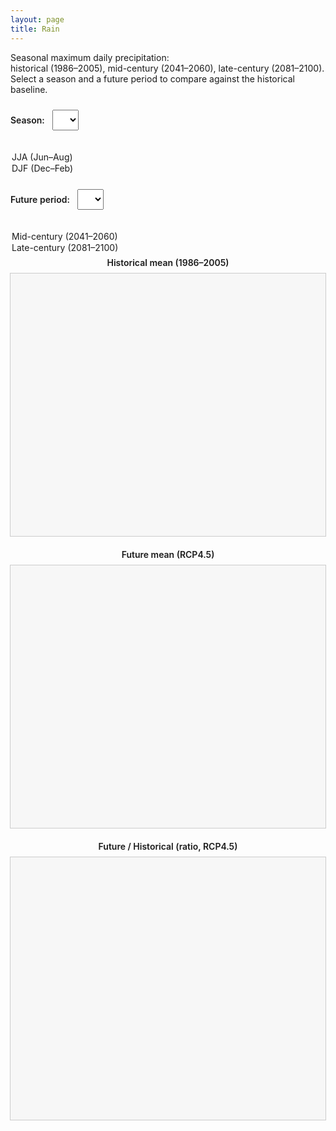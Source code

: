 ```yaml
---
layout: page
title: Rain
---
```


Seasonal maximum daily precipitation:  
historical (1986–2005), mid-century (2041–2060), late-century (2081–2100).  
Select a season and a future period to compare against the historical baseline.

<label for="seasonDropdown">Season:</label>
<select id="seasonDropdown">
  <option value="JJA" selected>JJA (Jun–Aug)</option>
  <option value="DJF">DJF (Dec–Feb)</option>
</select>

<label for="periodDropdown">Future period:</label>
<select id="periodDropdown">
  <option value="midcentury" selected>Mid-century (2041–2060)</option>
  <option value="latecentury">Late-century (2081–2100)</option>
</select>

<div class="plots-row">
  <div class="plot-col">
    <div class="plot-title">Historical mean (1986–2005)</div>
    <iframe id="plot-hist" src="" loading="lazy"></iframe>
  </div>
  <div class="plot-col">
    <div class="plot-title">Future mean (RCP4.5)</div>
    <iframe id="plot-future" src="" loading="lazy"></iframe>
  </div>
  <div class="plot-col">
    <div class="plot-title">Future / Historical (ratio, RCP4.5)</div>
    <iframe id="plot-diff" src="" loading="lazy"></iframe>
  </div>
</div>

<style>
label { margin-right: 8px; font-weight: 600; }
select { margin: 10px 16px 20px 0; padding: 6px 10px; font-size: 16px; }

.plots-row {
  display: grid;
  grid-template-columns: repeat(3, 1fr);
  gap: 14px;
  align-items: start;
}
.plot-col { display: flex; flex-direction: column; align-items: center; }
.plot-title { font-weight: 600; margin: 6px 0 8px; }

/* Nice, readable size without scrollbars */
iframe {
  width: 100%;
  height: 420px;           /* adjust if you want bigger/smaller */
  border: 1px solid #ccc;
  background: #f7f7f7;
}
@media (max-width: 1000px) {
  .plots-row { grid-template-columns: 1fr; }
  iframe { height: 420px; } /* same height on mobile, full width */
}
</style>

<script>
const seasonDropdown = document.getElementById('seasonDropdown');
const periodDropdown = document.getElementById('periodDropdown');

const histFrame   = document.getElementById('plot-hist');
const futureFrame = document.getElementById('plot-future');
const diffFrame   = document.getElementById('plot-diff');

// If the plot HTMLs are in a subfolder, set it here (e.g., 'figs/'); else leave ''.
const PATH_PREFIX = '';

function buildFilenames(season, period) {
  // Using your PLOT_ prefix + names
  const periodShort = (period === 'midcentury') ? 'mid' : 'late';
  const base = `PLOT_rx1day_${season}`;
  return {
    hist: `${base}_hist.html`,
    fut:  `${base}_${periodShort}.html`,
    diff: `${base}_ratio_${periodShort}.html`,
  };
}

function updatePlots() {
  const season = seasonDropdown.value;
  const period = periodDropdown.value;
  const { hist, fut, diff } = buildFilenames(season, period);

  histFrame.src   = PATH_PREFIX + hist;
  futureFrame.src = PATH_PREFIX + fut;
  diffFrame.src   = PATH_PREFIX + diff;
}

seasonDropdown.addEventListener('change', updatePlots);
periodDropdown.addEventListener('change', updatePlots);
updatePlots();
</script>
